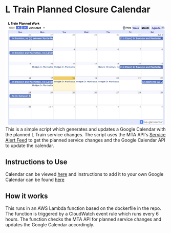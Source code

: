 # L Train Planned Closure Calendar
![June 2024 Calendar](./LTrainCal2.jpg)
This is a simple script which generates and updates a Google Calendar with the planned L Train service changes. The script uses the MTA API's [Service Alert Feed](https://api.mta.info/#/serviceAlerts) to get the planned service changes and the Google Calendar API to update the calendar.
## Instructions to Use
Calendar can be viewed [here](https://bit.ly/ViewLTrainCalendar) and instructions to add it to your own Google Calendar can be found [here](https://field-melon-1e9.notion.site/Adding-L-Train-Planned-Work-Calendar-1069f73672de4c718f82c9609e468d35?pvs=74)

## How it works
This runs in an AWS Lambda function based on the dockerfile in the repo. The function is triggered by a CloudWatch event rule which runs every 6 hours. The function checks the MTA API for planned service changes and updates the Google Calendar accordingly.